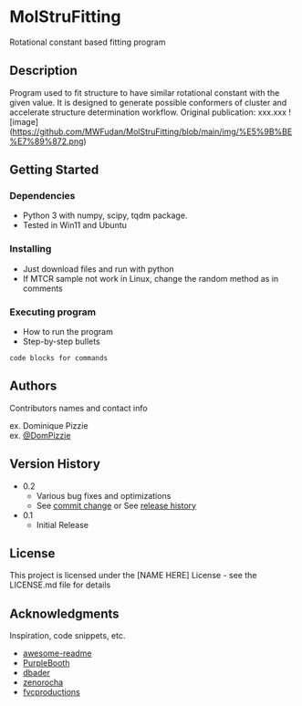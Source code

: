 # MolStruFitting
Rotational constant based fitting program

## Description

Program used to fit structure to have similar rotational constant with the given value. It is designed to generate possible conformers of cluster and accelerate structure determination workflow. 
Original publication: xxx.xxx
![image] (https://github.com/MWFudan/MolStruFitting/blob/main/img/%E5%9B%BE%E7%89%872.png)

## Getting Started

### Dependencies

* Python 3 with numpy, scipy, tqdm package.
* Tested in Win11 and Ubuntu

### Installing

* Just download files and run with python
* If MTCR sample not work in Linux, change the random method as in comments

### Executing program

* How to run the program
* Step-by-step bullets
```
code blocks for commands
```


## Authors

Contributors names and contact info

ex. Dominique Pizzie  
ex. [@DomPizzie](https://twitter.com/dompizzie)

## Version History

* 0.2
    * Various bug fixes and optimizations
    * See [commit change]() or See [release history]()
* 0.1
    * Initial Release

## License

This project is licensed under the [NAME HERE] License - see the LICENSE.md file for details

## Acknowledgments

Inspiration, code snippets, etc.
* [awesome-readme](https://github.com/matiassingers/awesome-readme)
* [PurpleBooth](https://gist.github.com/PurpleBooth/109311bb0361f32d87a2)
* [dbader](https://github.com/dbader/readme-template)
* [zenorocha](https://gist.github.com/zenorocha/4526327)
* [fvcproductions](https://gist.github.com/fvcproductions/1bfc2d4aecb01a834b46)
